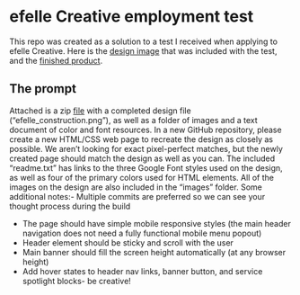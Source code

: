 # efelle Creative employment test
This repo was created as a solution to a test I received when applying to efelle Creative.  Here is the [design image](https://github.com/1anderson2jacob/efelle-code-test/blob/main/efelle-code-test/efelle_construction.png) that was included with the test, and the [finished product](https://1anderson2jacob.github.io/efelle-code-test/).

## The prompt
Attached is a zip [file](https://github.com/1anderson2jacob/efelle-code-test/tree/main/efelle-code-test) with a completed design file (“efelle_construction.png”), as well as a folder of images and a text document of color and font resources. In a new GitHub repository, please create a new HTML/CSS web page to recreate the design as closely as possible. We aren’t looking for exact pixel-perfect matches, but the newly created page should match the design as well as you can. The included “readme.txt” has links to the three Google Font styles used on the design, as well as four of the primary colors used for HTML elements. All of the images on the design are also included in the “images” folder. Some additional notes:- Multiple commits are preferred so we can see your thought process during the build  
- The page should have simple mobile responsive styles (the main header navigation does not need a fully functional mobile menu popout)  
- Header element should be sticky and scroll with the user  
- Main banner should fill the screen height automatically (at any browser height)  
- Add hover states to header nav links, banner button, and service spotlight blocks- be creative!
